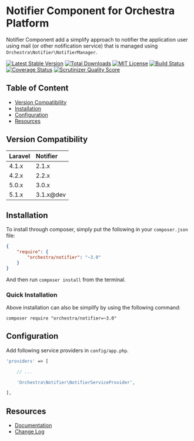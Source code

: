 Notifier Component for Orchestra Platform
==============

Notifier Component add a simplify approach to notifier the application user using mail (or other notification service) that is managed using `Orchestra\Notifier\NotifierManager`.

[![Latest Stable Version](https://img.shields.io/github/release/orchestral/notifier.svg?style=flat)](https://packagist.org/packages/orchestra/notifier)
[![Total Downloads](https://img.shields.io/packagist/dt/orchestra/notifier.svg?style=flat)](https://packagist.org/packages/orchestra/notifier)
[![MIT License](https://img.shields.io/packagist/l/orchestra/notifier.svg?style=flat)](https://packagist.org/packages/orchestra/notifier)
[![Build Status](https://img.shields.io/travis/orchestral/notifier/master.svg?style=flat)](https://travis-ci.org/orchestral/notifier)
[![Coverage Status](https://img.shields.io/coveralls/orchestral/notifier/master.svg?style=flat)](https://coveralls.io/r/orchestral/notifier?branch=master)
[![Scrutinizer Quality Score](https://img.shields.io/scrutinizer/g/orchestral/notifier/master.svg?style=flat)](https://scrutinizer-ci.com/g/orchestral/notifier/)

## Table of Content

* [Version Compatibility](#version-compatibility)
* [Installation](#installation)
* [Configuration](#configuration)
* [Resources](#resources)

## Version Compatibility

Laravel    | Notifier
:----------|:----------
 4.1.x     | 2.1.x
 4.2.x     | 2.2.x
 5.0.x     | 3.0.x
 5.1.x     | 3.1.x@dev

## Installation

To install through composer, simply put the following in your `composer.json` file:

```json
{
	"require": {
		"orchestra/notifier": "~3.0"
	}
}
```

And then run `composer install` from the terminal.

### Quick Installation

Above installation can also be simplify by using the following command:

    composer require "orchestra/notifier=~3.0"

## Configuration

Add following service providers in `config/app.php`.

```php
'providers' => [

	// ...

	'Orchestra\Notifier\NotifierServiceProvider',

],
```

## Resources

* [Documentation](http://orchestraplatform.com/docs/latest/components/notifier)
* [Change Log](http://orchestraplatform.com/docs/latest/components/notifier/changes#v3-1)

